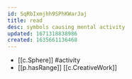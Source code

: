 ```yaml
---
id: SqRbIxmjhh9SPhKWarJaj
title: read
desc: symbols causing mental activity
updated: 1671318838986
created: 1635661136468
---
```





- [[c.Sphere]] #activity
- [[p.hasRange]] [[c.CreativeWork]]
